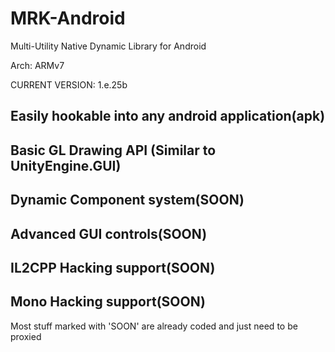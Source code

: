# MRK-Android
Multi-Utility Native Dynamic Library for Android

Arch: ARMv7

CURRENT VERSION: 1.e.25b

Easily hookable into any android application(apk)
-
Basic GL Drawing API (Similar to UnityEngine.GUI)
-
Dynamic Component system(SOON)
-
Advanced GUI controls(SOON)
-
IL2CPP Hacking support(SOON)
-
Mono Hacking support(SOON)
-

Most stuff marked with 'SOON' are already coded and just need to be proxied
